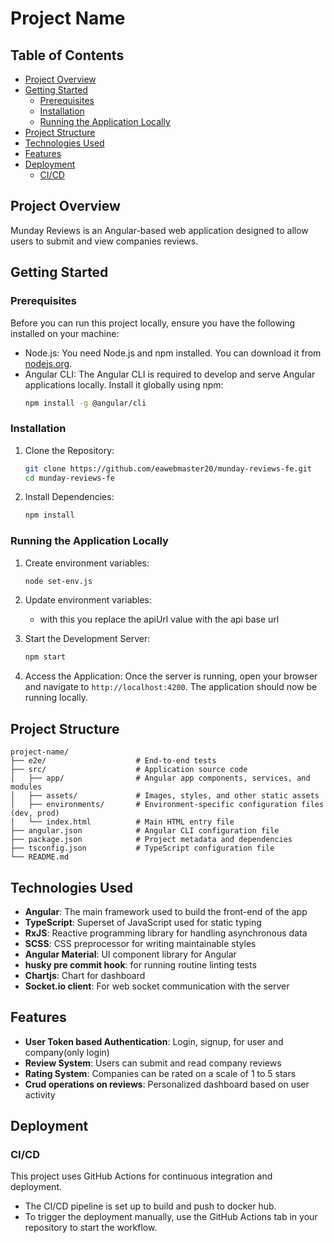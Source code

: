 # Project Name

## Table of Contents

- [Project Overview](#project-overview)
- [Getting Started](#getting-started)
  - [Prerequisites](#prerequisites)
  - [Installation](#installation)
  - [Running the Application Locally](#running-the-application-locally)
- [Project Structure](#project-structure)
- [Technologies Used](#technologies-used)
- [Features](#features)
- [Deployment](#deployment)
  - [CI/CD](#cicd)

## Project Overview

Munday Reviews is an Angular-based web application designed to allow users to submit and view companies reviews.

## Getting Started

### Prerequisites

Before you can run this project locally, ensure you have the following installed on your machine:

- Node.js: You need Node.js and npm installed. You can download it from [nodejs.org](https://nodejs.org).
- Angular CLI: The Angular CLI is required to develop and serve Angular applications locally. Install it globally using npm:
  ```bash
  npm install -g @angular/cli
  ```

### Installation

1. Clone the Repository:

   ```bash
   git clone https://github.com/eawebmaster20/munday-reviews-fe.git
   cd munday-reviews-fe
   ```

2. Install Dependencies:
   ```bash
   npm install
   ```

### Running the Application Locally

1. Create environment variables:
   ```bash
   node set-env.js
   ```
2. Update environment variables:

   - with this you replace the apiUrl value with the api base url

3. Start the Development Server:

   ```bash
   npm start
   ```

4. Access the Application: Once the server is running, open your browser and navigate to `http://localhost:4200`. The application should now be running locally.

## Project Structure

```
project-name/
├── e2e/                    # End-to-end tests
├── src/                    # Application source code
│   ├── app/                # Angular app components, services, and modules
│   ├── assets/             # Images, styles, and other static assets
│   ├── environments/       # Environment-specific configuration files (dev, prod)
│   └── index.html          # Main HTML entry file
├── angular.json            # Angular CLI configuration file
├── package.json            # Project metadata and dependencies
├── tsconfig.json           # TypeScript configuration file
└── README.md
```

## Technologies Used

- **Angular**: The main framework used to build the front-end of the app
- **TypeScript**: Superset of JavaScript used for static typing
- **RxJS**: Reactive programming library for handling asynchronous data
- **SCSS**: CSS preprocessor for writing maintainable styles
- **Angular Material**: UI component library for Angular
- **husky pre commit hook**: for running routine linting tests
- **Chartjs**: Chart for dashboard
- **Socket.io client**: For web socket communication with the server

## Features

- **User Token based Authentication**: Login, signup, for user and company(only login)
- **Review System**: Users can submit and read company reviews
- **Rating System**: Companies can be rated on a scale of 1 to 5 stars
- **Crud operations on reviews**: Personalized dashboard based on user activity

## Deployment

### CI/CD

This project uses GitHub Actions for continuous integration and deployment.

- The CI/CD pipeline is set up to build and push to docker hub.
- To trigger the deployment manually, use the GitHub Actions tab in your repository to start the workflow.

